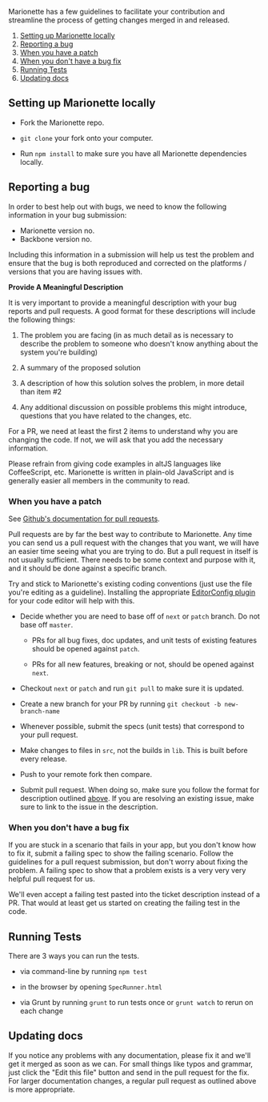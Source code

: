Marionette has a few guidelines to facilitate your contribution and streamline
the process of getting changes merged in and released.

1. [Setting up Marionette locally](#setting-up-marionette-locally)
2. [Reporting a bug](#reporting-a-bug)
  1. [When you have a patch](#when-you-have-a-patch)
  2. [When you don't have a bug fix](#when-you-dont-have-a-bug-fix)
3. [Running Tests](#running-tests)
4. [Updating docs](#updating-docs)


## Setting up Marionette locally

* Fork the Marionette repo.

* `git clone` your fork onto your computer.

* Run `npm install` to make sure you have all Marionette dependencies locally.

## Reporting a bug

In order to best help out with bugs, we need to know the following information
in your bug submission:

* Marionette version no.
* Backbone version no.

Including this information in a submission will help us test the problem and
ensure that the bug is both reproduced and corrected on the platforms /
versions that you are having issues with.

<a name="format-desc"></a>**Provide A Meaningful Description**

It is very important to provide a meaningful description with your bug reports
and pull requests. A good format for these descriptions will include the
following things:

1. The problem you are facing (in as much detail as is necessary to describe
the problem to someone who doesn't know anything about the system you're
building)

2. A summary of the proposed solution

3. A description of how this solution solves the problem, in more detail than
item #2

4. Any additional discussion on possible problems this might introduce,
questions that you have related to the changes, etc.

For a PR, we need at least the first 2 items to understand why you are changing
the code. If not, we will ask that you add the necessary information.

Please refrain from giving code examples in altJS languages like CoffeeScript,
etc. Marionette is written in plain-old JavaScript and is generally easier all
members in the community to read.

### When you have a patch

See [Github's documentation for pull
requests](https://help.github.com/articles/using-pull-requests).

Pull requests are by far the best way to contribute to Marionette. Any time you
can send us a pull request with the changes that you want, we will have an
easier time seeing what you are trying to do. But a pull request in itself is
not usually sufficient. There needs to be some context and purpose with it, and
it should be done against a specific branch.

Try and stick to Marionette's existing coding conventions (just use the file
you're editing as a guideline). Installing the appropriate [EditorConfig
plugin](http://editorconfig.org/#download) for your code editor will help with
this.

* Decide whether you are need to base off of `next` or `patch` branch. Do not
 base off `master`.

    * PRs for all bug fixes, doc updates, and unit tests of existing features
should be opened against `patch`.

    * PRs for all new features, breaking or not, should be opened against
`next`.

* Checkout `next` or `patch` and run `git pull` to make sure it is updated.

* Create a new branch for your PR by running `git checkout -b new-branch-name`

* Whenever possible, submit the specs (unit tests) that correspond to your pull
request.

* Make changes to files in `src`, not the builds in `lib`. This is built before
every release.

* Push to your remote fork then compare.

* Submit pull request.
  When doing so, make sure you follow the format for description outlined
[above](#format-desc).
  If you are resolving an existing issue, make sure to link to the issue in the
description.

### When you don't have a bug fix

If you are stuck in a scenario that fails in your app, but you don't know how to
fix it, submit a failing spec to show the failing scenario. Follow the
guidelines for a pull request submission, but don't worry about fixing the
problem. A failing spec to show that a problem exists is a very very very
helpful pull request for us.

We'll even accept a failing test pasted into the ticket description instead of a
PR. That would at least get us started on creating the failing test in the code.

## Running Tests

There are 3 ways you can run the tests.

* via command-line by running `npm test`

* in the browser by opening `SpecRunner.html`

* via Grunt by running `grunt` to run tests once or `grunt watch` to rerun on
each change

## Updating docs

If you notice any problems with any documentation, please fix it and we'll get
it merged as soon as we can. For small things like typos and grammar, just click
the "Edit this file" button and send in the pull request for the fix. For larger
documentation changes, a regular pull request as outlined above is more
appropriate.
